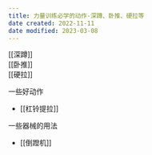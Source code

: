 ```yaml
---
title: 力量训练必学的动作-深蹲、卧推、硬拉等
date created: 2022-11-11
date modified: 2023-03-08
---
```


[[深蹲]]  
[[卧推]]  
[[硬拉]]

一些好动作

- [[杠铃提拉]]

一些器械的用法

- [[倒蹬机]]
